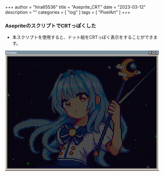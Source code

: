 +++
author = "hira65536"
title = "Aseprite_CRT"
date = "2023-03-12"
description = ""
categories = [
    "log"
]
tags = [
    "PixelArt"
]
+++

### AsepriteのスクリプトでCRTっぽくした
 - 本スクリプトを使用すると、ドット絵をCRTっぽく表示をすることができます。

![CRTスクリプト適応後](image_crt.png)


